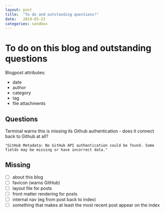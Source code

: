 ```yaml
---
layout: post
title:  "To do and outstanding questions!"
date:   2019-05-23 
categories: sandbox
---
```


# To do on this blog and outstanding questions

Blogpost attributes:
- date
- author
- category
- tag
- file attachments

## Questions

Terminal warns this is missing its Github authentication - does it connect back to Github at all?

```
"GitHub Metadata: No GitHub API authentication could be found. Some fields may be missing or have incorrect data."
```

## Missing

- [ ] about this blog
- [ ] favicon (warns GitHub)
- [ ] layout file for posts
- [ ] front matter rendering for posts
- [ ] internal nav (eg from post back to index)
- [ ] something that makes at least the most recent post appear on the index